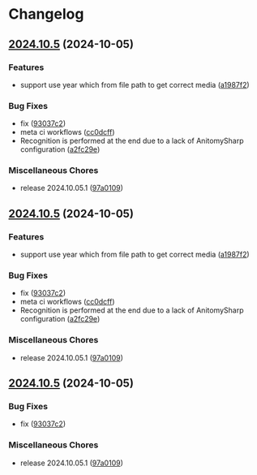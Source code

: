 # Changelog

## [2024.10.5](https://github.com/chu-shen/jellyfin-plugin-anilist-with-filter/compare/v2024.10.5...v2024.10.5) (2024-10-05)


### Features

* support use year which from file path to get correct media ([a1987f2](https://github.com/chu-shen/jellyfin-plugin-anilist-with-filter/commit/a1987f20aa4633bd1f433c8d5304c6a9a3b32c1d))


### Bug Fixes

* fix ([93037c2](https://github.com/chu-shen/jellyfin-plugin-anilist-with-filter/commit/93037c2086e012fad30f1a8379f19493e2e535df))
* meta ci workflows ([cc0dcff](https://github.com/chu-shen/jellyfin-plugin-anilist-with-filter/commit/cc0dcff5e0eff1b086004398d668da851a5b7857))
* Recognition is performed at the end due to a lack of AnitomySharp configuration ([a2fc29e](https://github.com/chu-shen/jellyfin-plugin-anilist-with-filter/commit/a2fc29ee3fc25626206926c463aa07a8d0f1dca4))


### Miscellaneous Chores

* release 2024.10.05.1 ([97a0109](https://github.com/chu-shen/jellyfin-plugin-anilist-with-filter/commit/97a0109c65fe52142a30a2471d621bbcc25dfb0d))

## [2024.10.5](https://github.com/chu-shen/jellyfin-plugin-anilist-with-filter/compare/v2024.10.5...v2024.10.5) (2024-10-05)


### Features

* support use year which from file path to get correct media ([a1987f2](https://github.com/chu-shen/jellyfin-plugin-anilist-with-filter/commit/a1987f20aa4633bd1f433c8d5304c6a9a3b32c1d))


### Bug Fixes

* fix ([93037c2](https://github.com/chu-shen/jellyfin-plugin-anilist-with-filter/commit/93037c2086e012fad30f1a8379f19493e2e535df))
* meta ci workflows ([cc0dcff](https://github.com/chu-shen/jellyfin-plugin-anilist-with-filter/commit/cc0dcff5e0eff1b086004398d668da851a5b7857))
* Recognition is performed at the end due to a lack of AnitomySharp configuration ([a2fc29e](https://github.com/chu-shen/jellyfin-plugin-anilist-with-filter/commit/a2fc29ee3fc25626206926c463aa07a8d0f1dca4))


### Miscellaneous Chores

* release 2024.10.05.1 ([97a0109](https://github.com/chu-shen/jellyfin-plugin-anilist-with-filter/commit/97a0109c65fe52142a30a2471d621bbcc25dfb0d))

## [2024.10.5](https://github.com/chu-shen/jellyfin-plugin-anilist-with-filter/compare/2023.8.17...v2024.10.5) (2024-10-05)


### Bug Fixes

* fix ([93037c2](https://github.com/chu-shen/jellyfin-plugin-anilist-with-filter/commit/93037c2086e012fad30f1a8379f19493e2e535df))


### Miscellaneous Chores

* release 2024.10.05.1 ([97a0109](https://github.com/chu-shen/jellyfin-plugin-anilist-with-filter/commit/97a0109c65fe52142a30a2471d621bbcc25dfb0d))
